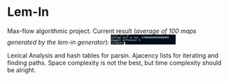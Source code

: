 # Lem-In
Max-flow algorithmic project.
Current result (*average of 100 maps generated by the lem-in generator*):
<img src="https://github.com/nikunicke/lem_in/blob/main/resources/current_result.png?raw=true" width="150">

Lexical Analysis and hash tables for parsin. Ajacency lists for iterating and finding paths. Space complexity is not the best, but time complexity should be alright.